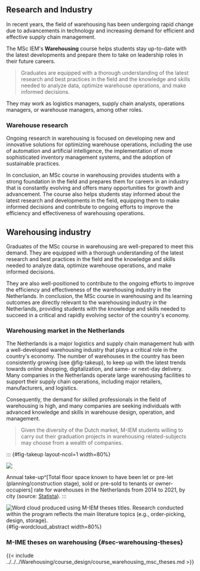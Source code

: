 ## Research and Industry

<!-- 2. An explanation on how the education connects to ongoing research, or future field of occupation. -->

<!-- Tell us about how your course is at the forefront of innovation and how you keep abreast of new developments while balancing rigor and quality. -->

In recent years, the field of warehousing has been undergoing rapid change due to advancements in technology and increasing demand for efficient and effective supply chain management.

The MSc IEM's **Warehousing** course helps students stay up-to-date with the latest developments and prepare them to take on leadership roles in their future careers.

>Graduates are equipped with a thorough understanding of the latest research and best practices in the field and the knowledge and skills needed to analyze data, optimize warehouse operations, and make informed decisions.

They may work as logistics managers, supply chain analysts, operations managers, or warehouse managers, among other roles.

### Warehouse research

Ongoing research in warehousing is focused on developing new and innovative solutions for optimizing warehouse operations, including the use of automation and artificial intelligence, the implementation of more sophisticated inventory management systems, and the adoption of sustainable practices.

In conclusion, an MSc course in warehousing provides students with a strong foundation in the field and prepares them for careers in an industry that is constantly evolving and offers many opportunities for growth and advancement. The course also helps students stay informed about the latest research and developments in the field, equipping them to make informed decisions and contribute to ongoing efforts to improve the efficiency and effectiveness of warehousing operations.

## Warehousing industry

Graduates of the MSc course in warehousing are well-prepared to meet this demand. They are equipped with a thorough understanding of the latest research and best practices in the field and the knowledge and skills needed to analyze data, optimize warehouse operations, and make informed decisions.

They are also well-positioned to contribute to the ongoing efforts to improve the efficiency and effectiveness of the warehousing industry in the Netherlands.
In conclusion, the MSc course in warehousing and its learning outcomes are directly relevant to the warehousing industry in the Netherlands, providing students with the knowledge and skills needed to succeed in a critical and rapidly evolving sector of the country's economy.

### Warehousing market in the Netherlands

The Netherlands is a major logistics and supply chain management hub with a well-developed warehousing industry that plays a critical role in the country's economy.
The number of warehouses in the country has been consistently growing (see @fig-takeup), to keep up with the latest  trends towards online shopping, digitalization, and same- or next-day delivery.
Many companies in the Netherlands operate large warehousing facilities to support their supply chain operations, including major retailers, manufacturers, and logistics.

Consequently, the demand for skilled professionals in the field of warehousing is high, and many companies are seeking individuals with advanced knowledge and skills in warehouse design, operation, and management.

>Given the diversity of the Dutch market, M-IEM students willing to carry out their graduation projects in warehousing related-subjects may choose from a wealth of companies.

::: {#fig-takeup layout-ncol=1 width=80%}

![](http://127.0.0.1:5501/attachments/figures/takeup_warehouse_nl.png)

Annual take-up^[Total floor space known to have been let or pre-let (planning/construction stage), sold or pre-sold to tenants or owner-occupiers] rate for warehouses in the Netherlands from 2014 to 2021, by city (source: [Statista](https://www.statista.com/topics/4947/logistics-property-in-the-netherlands/)).
:::

![Word cloud produced using M-IEM theses titles. Research conducted within the program reflects the main literature topics (e.g., order-picking, design, storage).  ](http://127.0.0.1:5501/attachments/figures/wordcloud.png){#fig-wordcloud_abstract width=80%}

### M-IME theses on warehousing {#sec-warehousing-theses}

{{< include ../../../Warehousing/course_design/course_warehousing_msc_theses.md >}}
